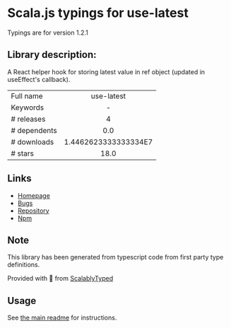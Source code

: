 
# Scala.js typings for use-latest

Typings are for version 1.2.1

## Library description:
A React helper hook for storing latest value in ref object (updated in useEffect's callback).

|                    |                 |
| ------------------ | :-------------: |
| Full name          | use-latest |
| Keywords           | - |
| # releases         | 4 |
| # dependents       | 0.0 |
| # downloads        | 1.4462623333333334E7 |
| # stars            | 18.0 |

## Links
- [Homepage](https://github.com/Andarist/use-latest#readme)
- [Bugs](https://github.com/Andarist/use-latest/issues)
- [Repository](https://github.com/Andarist/use-latest)
- [Npm](https://www.npmjs.com/package/use-latest)
    


## Note
This library has been generated from typescript code from first party type definitions.

Provided with :purple_heart: from [ScalablyTyped](https://github.com/oyvindberg/ScalablyTyped)

## Usage
See [the main readme](../../readme.md) for instructions.


